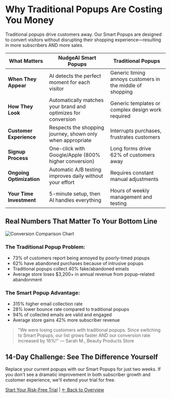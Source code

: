 # Why Traditional Popups Are Costing You Money

Traditional popups drive customers away. Our Smart Popups are designed to convert visitors without disrupting their shopping experience—resulting in more subscribers AND more sales.

| What Matters | NudgeAI Smart Popups | Traditional Popups |
|--------------|---------------------|-------------------|
| **When They Appear** | AI detects the perfect moment for each visitor | Generic timing annoys customers in the middle of shopping |
| **How They Look** | Automatically matches your brand and optimizes for conversion | Generic templates or complex design work required |
| **Customer Experience** | Respects the shopping journey, shown only when appropriate | Interrupts purchases, frustrates customers |
| **Signup Process** | One-click with Google/Apple (800% higher conversion) | Long forms drive 62% of customers away |
| **Ongoing Optimization** | Automatic A/B testing improves daily without your effort | Requires constant manual adjustments |
| **Your Time Investment** | 5-minute setup, then AI handles everything | Hours of weekly management and testing |

## Real Numbers That Matter To Your Bottom Line

![Conversion Comparison Chart](https://via.placeholder.com/600x300?text=Comparison+Chart)

### The Traditional Popup Problem:
- 73% of customers report being annoyed by poorly-timed popups
- 62% have abandoned purchases because of intrusive popups
- Traditional popups collect 40% fake/abandoned emails
- Average store loses $3,200+ in annual revenue from popup-related abandonment

### The Smart Popup Advantage:
- 315% higher email collection rate
- 28% lower bounce rate compared to traditional popups
- 94% of collected emails are valid and engaged
- Average store gains 42% more subscriber revenue

> "We were losing customers with traditional popups. Since switching to Smart Popups, our list grows faster AND our conversion rate increased by 18%!" — Sarah M., Beauty Products Store

## 14-Day Challenge: See The Difference Yourself

Replace your current popups with our Smart Popups for just two weeks. If you don't see a dramatic improvement in both subscriber growth and customer experience, we'll extend your trial for free.

[Start Your Risk-Free Trial](https://nudgeaiapp.com/trial) | [← Back to Overview](index.md) 